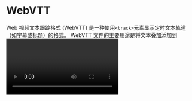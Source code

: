# WebVTT

Web 视频文本跟踪格式 (WebVTT) 是一种使用`<track>`元素显示定时文本轨道（如字幕或标题）的格式。 WebVTT 文件的主要用途是将文本叠加添加到<video>。 WebVTT 是一种基于文本的格式，必须使用 UTF-8 进行编码。 在可以使用空格的地方，您也可以使用制表符。 还有一个小的 API 可用于表示和管理这些轨道以及在正确的时间执行文本回放所需的数据。



